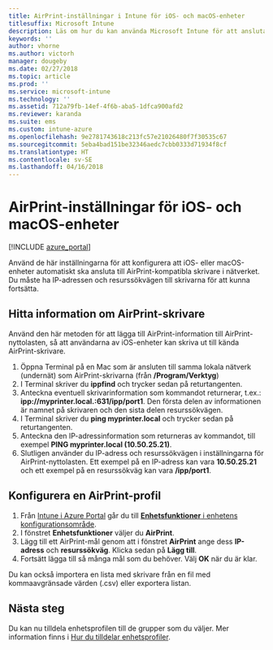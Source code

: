```yaml
---
title: AirPrint-inställningar i Intune för iOS- och macOS-enheter
titlesuffix: Microsoft Intune
description: Läs om hur du kan använda Microsoft Intune för att ansluta iOS- och macOS-enheter automatiskt till AirPrint-kompatibla skrivare.
keywords: ''
author: vhorne
ms.author: victorh
manager: dougeby
ms.date: 02/27/2018
ms.topic: article
ms.prod: ''
ms.service: microsoft-intune
ms.technology: ''
ms.assetid: 712a79fb-14ef-4f6b-aba5-1dfca900afd2
ms.reviewer: karanda
ms.suite: ems
ms.custom: intune-azure
ms.openlocfilehash: 9e2781743618c213fc57e21026480f7f30535c67
ms.sourcegitcommit: 5eba4bad151be32346aedc7cbb0333d71934f8cf
ms.translationtype: HT
ms.contentlocale: sv-SE
ms.lasthandoff: 04/16/2018
---
```

# <a name="airprint-settings-for-ios-and-macos-devices"></a>AirPrint-inställningar för iOS- och macOS-enheter

[!INCLUDE [azure_portal](./includes/azure_portal.md)]

Använd de här inställningarna för att konfigurera att iOS- eller macOS-enheter automatiskt ska ansluta till AirPrint-kompatibla skrivare i nätverket. Du måste ha IP-adressen och resurssökvägen till skrivarna för att kunna fortsätta.

## <a name="find-airprint-printer-information"></a>Hitta information om AirPrint-skrivare

Använd den här metoden för att lägga till AirPrint-information till AirPrint-nyttolasten, så att användarna av iOS-enheter kan skriva ut till kända AirPrint-skrivare.

1. Öppna Terminal på en Mac som är ansluten till samma lokala nätverk (undernät) som AirPrint-skrivarna (från **/Program/Verktyg**)
2. I Terminal skriver du **ippfind** och trycker sedan på returtangenten.
3. Anteckna eventuell skrivarinformation som kommandot returnerar, t.ex.: **ipp://myprinter.local.:631/ipp/port1**. Den första delen av informationen är namnet på skrivaren och den sista delen resurssökvägen.
4. I Terminal skriver du **ping myprinter.local** och trycker sedan på returtangenten.
5. Anteckna den IP-adressinformation som returneras av kommandot, till exempel **PING myprinter.local (10.50.25.21)**.
6. Slutligen använder du IP-adress och resurssökvägen i inställningarna för AirPrint-nyttolasten. Ett exempel på en IP-adress kan vara **10.50.25.21** och ett exempel på en resurssökväg kan vara **/ipp/port1**.

## <a name="configure-an-airprint-profile"></a>Konfigurera en AirPrint-profil

1. Från [Intune i Azure Portal](https://portal.azure.com) går du till [**Enhetsfunktioner** i enhetens konfigurationsområde](device-features-configure.md). 
1. I fönstret **Enhetsfunktioner** väljer du **AirPrint**.
2. Lägg till ett AirPrint-mål genom att i fönstret **AirPrint** ange dess **IP-adress** och **resurssökväg**. Klicka sedan på **Lägg till**.
3. Fortsätt lägga till så många mål som du behöver. Välj **OK** när du är klar.

Du kan också importera en lista med skrivare från en fil med kommaavgränsade värden (.csv) eller exportera listan.


## <a name="next-steps"></a>Nästa steg

Du kan nu tilldela enhetsprofilen till de grupper som du väljer. Mer information finns i [Hur du tilldelar enhetsprofiler](device-profile-assign.md).